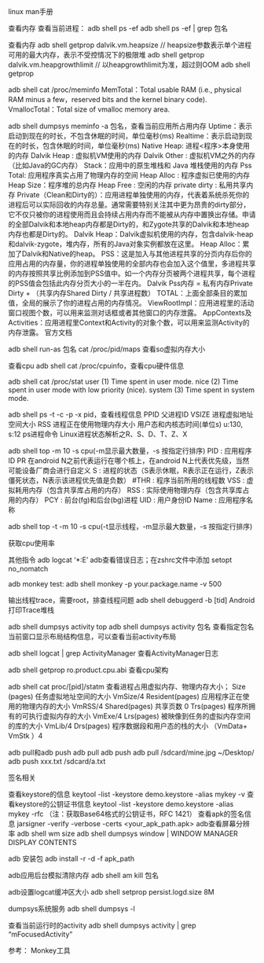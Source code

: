 linux man手册

查看内存
查看当前进程：
adb shell ps -ef
adb shell ps -ef | grep 包名

查看内存
adb shell getprop dalvik.vm.heapsize // heapsize参数表示单个进程可用的最大内存，表示不受控情况下的极限堆
adb shell getprop dalvik.vm.heapgrowthlimit // 以heapgrowthlimit为准，超过则OOM
adb shell getprop

adb shell cat /proc/meminfo
MemTotal：Total usable RAM (i.e., physical RAM minus a few，reserved bits and the kernel binary code).
VmallocTotal：Total size of vmalloc memory area.

adb shell dumpsys meminfo -a 包名，查看当前应用所占用内存
Uptime：表示启动到现在的时长，不包含休眠的时间，单位毫秒(ms)
Realtime：表示启动到现在的时长，包含休眠的时间，单位毫秒(ms)
Native Heap: 进程<程序>本身使用的内存
Dalvik Heap : 虚拟机VM使用的内存
Dalvik Other : 虚拟机VM之外的内存（比如Java的GC内存）
Stack：应用中的原生堆栈和 Java 堆栈使用的内存
Pss Total: 应用程序真实占用了物理内存的空间
Heap Alloc : 程序虚拟已使用的内存
Heap Size：程序堆的总内存
Heap Free : 空闲的内存
private dirty : 私用共享内存
Private（Clean和Dirty的）：应用进程单独使用的内存，代表着系统杀死你的进程后可以实际回收的内存总量。通常需要特别关注其中更为昂贵的dirty部分，它不仅只被你的进程使用而且会持续占用内存而不能被从内存中置换出存储。申请的全部Dalvik和本地heap内存都是Dirty的，和Zygote共享的Dalvik和本地heap内存也都是Dirty的。
Dalvik Heap：Dalvik虚拟机使用的内存，包含dalvik-heap和dalvik-zygote，堆内存，所有的Java对象实例都放在这里。
Heap Alloc：累加了Dalvik和Native的heap。
PSS：这是加入与其他进程共享的分页内存后你的应用占用的内存量，你的进程单独使用的全部内存也会加入这个值里，多进程共享的内存按照共享比例添加到PSS值中。如一个内存分页被两个进程共享，每个进程的PSS值会包括此内存分页大小的一半在内。
Dalvik Pss内存 = 私有内存Private Dirty + （共享内存Shared Dirty / 共享进程数）
TOTAL：上面全部条目的累加值，全局的展示了你的进程占用的内存情况。
ViewRootImpl：应用进程里的活动窗口视图个数，可以用来监测对话框或者其他窗口的内存泄露。
AppContexts及Activities：应用进程里Context和Activity的对象个数，可以用来监测Activity的内存泄露。
官方文档

adb shell run-as 包名 cat /proc/pid/maps
查看so虚拟内存大小

查看cpu
adb shell cat /proc/cpuinfo，查看cpu硬件信息

adb shell cat /proc/stat
user (1) Time spent in user mode.
nice (2) Time spent in user mode with low priority (nice).
system (3) Time spent in system mode.

adb shell ps -t -c -p -x pid，查看线程信息
PPID 父进程ID
VSIZE 进程虚拟地址空间大小
RSS 进程正在使用物理内存大小
用户态和内核态时间(单位s) u:130, s:12
ps进程命令
Linux进程状态解析之R、S、D、T、Z、X

adb shell top -m 10 -s cpu(-m显示最大数量，-s 按指定行排序)
PID : 应用程序ID
PR 在android N之前代表运行在哪个核上，在android N上代表优先级，当然可能设备厂商会进行自定义
S : 进程的状态（S表示休眠，R表示正在运行，Z表示僵死状态，N表示该进程优先值是负数）
#THR : 程序当前所用的线程数
VSS : 虚拟耗用内存（包含共享库占用的内存）
RSS : 实际使用物理内存（包含共享库占用的内存）
PCY : 前台(fg)和后台(bg)进程
UID : 用户身份ID
Name : 应用程序名称

adb shell top -t -m 10 -s cpu(-t显示线程，-m显示最大数量，-s 按指定行排序)

获取cpu使用率

其他指令
adb logcat ‘*:E’
adb查看错误日志；在zshrc文件中添加 setopt no_nomatch

adb monkey test:
adb shell monkey -p your.package.name -v 500

输出线程trace，需要root，排查线程问题
adb shell debuggerd -b [tid]
Android打印Trace堆栈

adb shell dumpsys activity top
adb shell dumpsys activity 包名
查看指定包名当前窗口显示布局结构信息，可以查看当前activity布局

adb shell logcat | grep ActivityManager
查看ActivityManager日志

adb shell getprop ro.product.cpu.abi
查看cpu架构

adb shell cat proc/[pid]/statm
查看进程占用虚拟内存、物理内存大小；
Size (pages) 任务虚拟地址空间的大小 VmSize/4
Resident(pages) 应用程序正在使用的物理内存的大小 VmRSS/4
Shared(pages) 共享页数 0
Trs(pages) 程序所拥有的可执行虚拟内存的大小 VmExe/4
Lrs(pages) 被映像到任务的虚拟内存空间的库的大小 VmLib/4
Drs(pages) 程序数据段和用户态的栈的大小 （VmData+ VmStk ）4

adb pull和adb push
adb pull <remote> <local>
adb push <local> <remote>
adb pull /sdcard/mine.jpg ~/Desktop/
adb push xxx.txt /sdcard/a.txt

签名相关

查看keystore的信息
keytool -list -keystore demo.keystore -alias mykey -v
查看keystore的公钥证书信息
keytool -list -keystore demo.keystore -alias mykey -rfc
（注：获取Base64格式的公钥证书，RFC 1421）
查看apk的签名信息
jarsigner -verify -verbose -certs <your_apk_path.apk>
adb查看屏幕分辨率
adb shell wm size
adb shell dumpsys window | WINDOW MANAGER DISPLAY CONTENTS

adb 安装包
adb install -r -d -f apk_path

adb应用后台模拟清除内存
adb shell am kill 包名

adb设置logcat缓冲区大小
adb shell setprop persist.logd.size 8M

dumpsys系统服务
adb shell dumpsys -l

查看当前运行时的activity
adb shell dumpsys activity | grep “mFocusedActivity”

参考：
Monkey工具